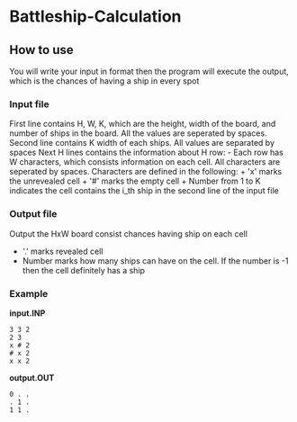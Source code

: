 # Battleship-Calculation

## How to use
You will write your input in format then the program will execute the output, which is the chances of having a ship in every spot

### Input file
First line contains H, W, K, which are the height, width of the board, and number of ships in the board. All the values are seperated by spaces.
Second line contains K width of each ships. All values are separated by spaces
Next H lines contains the information about H row:
    - Each row has W characters, which consists information on each cell. All characters are seperated by spaces. Characters are defined in the following:
        + 'x' marks the unrevealed cell
        + '#' marks the empty cell
        + Number from 1 to K indicates the cell contains the i_th ship in the second line of the input file

### Output file
Output the HxW board consist chances having ship on each cell
- '.' marks revealed cell
- Number marks how many ships can have on the cell. If the number is -1 then the cell definitely has a ship

### Example
**input.INP**
```
3 3 2
2 3
x # 2
# x 2
x x 2
```
**output.OUT**
```
0 . .
. 1 .
1 1 .
```